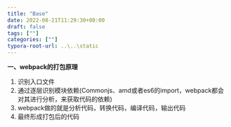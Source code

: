```yaml
---
title: "Base"
date: 2022-08-21T11:29:30+08:00
draft: false
tags: [""]
categories: [""]
typora-root-url: ..\..\static
---
```


**一、webpack的打包原理**

1. 识别入口文件
2. 通过逐层识别模块依赖(Commonjs、amd或者es6的import，webpack都会对其进行分析，来获取代码的依赖)
3. webpack做的就是分析代码，转换代码，编译代码，输出代码
4. 最终形成打包后的代码


